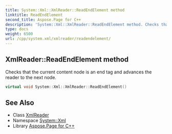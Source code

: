 ```yaml
---
title: System::Xml::XmlReader::ReadEndElement method
linktitle: ReadEndElement
second_title: Aspose.Page for C++
description: 'System::Xml::XmlReader::ReadEndElement method. Checks that the current content node is an end tag and advances the reader to the next node in C++.'
type: docs
weight: 6500
url: /cpp/system.xml/xmlreader/readendelement/
---
```

## XmlReader::ReadEndElement method


Checks that the current content node is an end tag and advances the reader to the next node.

```cpp
virtual void System::Xml::XmlReader::ReadEndElement()
```


## See Also

* Class [XmlReader](../)
* Namespace [System::Xml](../../)
* Library [Aspose.Page for C++](../../../)
